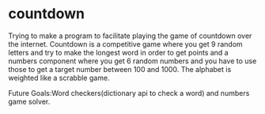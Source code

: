 # countdown

Trying to make a program to facilitate playing the game of countdown over the internet. 
Countdown is a competitive game where you get 9 random letters and try to make the longest word in order to get points and a numbers component where you get 6 random numbers and you have to use those to get a target number between 100 and 1000.
The alphabet is weighted like a scrabble game. 

Future Goals:Word checkers(dictionary api to check a word) and numbers game solver.

